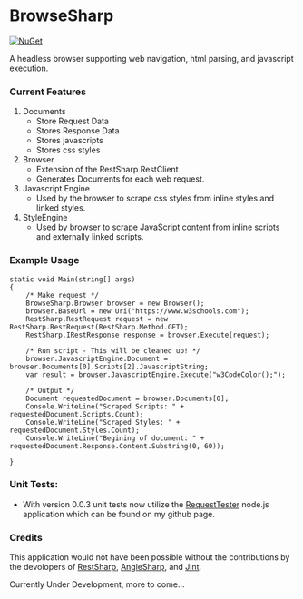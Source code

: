 # BrowseSharp
[![NuGet](https://img.shields.io/nuget/v/BrowseSharp.svg)](https://www.nuget.org/packages/BrowseSharp)

A headless browser supporting web navigation, html parsing, and javascript execution.

### Current Features
1. Documents
    * Store Request Data
    * Stores Response Data
    * Stores javascripts
    * Stores css styles
2. Browser
    * Extension of the RestSharp RestClient
    * Generates Documents for each web request.
3. Javascript Engine
    * Used by the browser to scrape css styles from inline styles and linked styles.
4. StyleEngine
    * Used by browser to scrape JavaScript content from inline scripts and externally linked scripts.

### Example Usage
```
static void Main(string[] args)
{
    /* Make request */
    BrowseSharp.Browser browser = new Browser();
    browser.BaseUrl = new Uri("https://www.w3schools.com");
    RestSharp.RestRequest request = new RestSharp.RestRequest(RestSharp.Method.GET);
    RestSharp.IRestResponse response = browser.Execute(request);

    /* Run script - This will be cleaned up! */
    browser.JavascriptEngine.Document = browser.Documents[0].Scripts[2].JavascriptString;
    var result = browser.JavascriptEngine.Execute("w3CodeColor();");

    /* Output */
    Document requestedDocument = browser.Documents[0];
    Console.WriteLine("Scraped Scripts: " + requestedDocument.Scripts.Count);
    Console.WriteLine("Scraped Styles: " + requestedDocument.Styles.Count);
    Console.WriteLine("Begining of document: " + requestedDocument.Response.Content.Substring(0, 60));

}
```

### Unit Tests:
* With version 0.0.3 unit tests now utilize the [RequestTester](https://github.com/Jayx239/RequestTester) node.js application which can be found on my github page.


### Credits
This application would not have been possible without the contributions by the devolopers of [RestSharp](https://github.com/restsharp/RestSharp), [AngleSharp](https://github.com/AngleSharp/AngleSharp), and [Jint](https://github.com/sebastienros/jint).

Currently Under Development, more to come...

